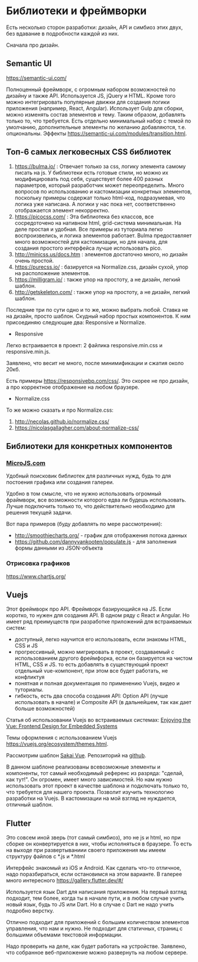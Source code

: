 # Библиотеки и фреймворки

Есть несколько сторон разработки: дизайн, API и симбиоз этих двух, без вдавание в подробности каждой из них. 

Сначала про дизайн.

## Semantic UI 
https://semantic-ui.com/

Полноценный фреймворк, с огромным набором возможностей по дизайну и также API. Используется JS, jQuery и HTML. Кроме того можно интегрировать популярные движки для создания логики приложения (например, React, Angular).
Использует Gulp для сборки, можно изменять состав элементов и тему. Таким образом, добавлять только то, что требуется.
Есть отдельно минимальный набор с темой по умолчанию, дополнительные элементы по желанию добавляются, т.е. опциональны.
Эффекты https://semantic-ui.com/modules/transition.html.

## Топ-6 самых легковесных CSS библиотек
1. https://bulma.io/ : Отвечает только за css, логику элемента самому писать на js. У библиотеки есть готовые стили, но можно их модифицировать под себя, существует более 400 разных параметров, который разработчик может переопределить. Много вопросов по использованию и кастомизации конкретных элементов, поскольку примеры содержат только html-код, подразумевая, что логика уже написана. А логики у нас пока нет, соответственно отображается элемент некорректно.
2. https://picocss.com/ : Эта библиотека без классов, все сосредоточено на нативном html, grid-система минимальная. На деле простая и удобная. Все примеры из туториала легко воспроизвелись, и логика элементов работает. Bulma предоставляет много возможностей для кастомизации, но для начала, для создания простого интерфейса лучше использовать pico.
3. http://minicss.us/docs.htm : элементов достаточно много, но дизайн очень простой. 
4. https://purecss.io/ : базируется на Normalize.css, дизайн сухой, упор на расположение элементов.
5. https://milligram.io/ : также упор на простоту, а не дизайн, легкий шаблон.
6. http://getskeleton.com/ : также упор на простоту, а не дизайн, легкий шаблон.

Последние три по сути одно и то же, можно выбрать любой. Ставка не на дизайн, просто шаблон. Скудный набор простых компонентов.
К ним присоединяю следующие два: Responsive и Normalize.

 * Responsive

Легко встраивается в проект: 2 файлика responsive.min.css и responsive.min.js.

Заявлено, что весит не много, после минимификации и сжатия около 20кб.

Есть примеры https://responsivebp.com/css/. 
Это скорее не про дизайн, а про корректное отображение на любом браузере.

 * Normalize.css

То же можно сказать и про  Normalize.css: 
1) http://necolas.github.io/normalize.css/
2) https://nicolasgallagher.com/about-normalize-css/ 

## Библиотеки для конкретных компонентов 

### [MicroJS.com](http://microjs.com/#)

Удобный поисковик библиотек для различных нужд, будь то для постоения графика или создания галереи.

Удобно в том смысле, что не нужно использовать огромный фраймворк, все возможности которого едва ли будешь использовать. Лучше подключить только то, что действительно необходимо для решения текущей задачи.

Вот пара примеров (буду добавлять по мере рассмотрения):
* http://smoothiecharts.org/ - график для отображения потока данных
* https://github.com/dannyvankooten/populate.js - для заполнения формы данными из JSON-объекта

### Отрисовка графиков
https://www.chartjs.org/

## Vuejs

Этот фреймворк про API.
Фреймворк базирующийся на JS. Если коротко, то нужен для создания API. В одном ряду с React и Angular. 
Но имеет ряд преимуществ при разработке приложений для встраиваемых систем:

* доступный, легко научится его использовать, если знакомы HTML, CSS и JS
* прогрессивный, можно мигрировать в проект, создаваемый с использованием другого фреймфорка, если он базируется на чистом HTML, CSS и JS. то есть добавлять в существующий проект отдельный vue-компонент, при этом все будет работать, не конфликтуя
* понятная и полная документация по применению Vuejs, видео и туториалы.
* гибкость, есть два способа создания API: Option API (лучше использовать в начале) и Composite API (в дальнейшем, так как дает больше возможностей)

Статья об использовании Vuejs во встраиваемых системах: [Enjoying the Vue: Frontend Design for Embedded Systems](https://www.netburner.com/learn/enjoying-the-vue-frontend-design-for-embedded-systems/)

Темы оформления с использованием Vuejs https://vuejs.org/ecosystem/themes.html.

Рассмотрим шаблон [Sakai Vue](https://www.primefaces.org/sakai-vue/#/). Репозиторий на [github](https://github.com/primefaces/sakai-vue).

В данном шаблоне реализованы всевозможные элементы и компоненты, тот самый необходимый референс из разряда: "сделай, как тут!". Он огромен, имеет много зависимостей. Но нам нужно использовать этот проект в качестве шаблона и подключать только то, что требуется для нашего проекта. Позволит изучить технологию разработки на Vuejs. В кастомизации на мой взгляд не нуждается, отличный шаблон.

## Flutter

Это совсем иной зверь (тот самый симбиоз), это не js и html, но при сборке он конвертируется в них, чтобы исполняться в браузере. То есть на выходе при развертываниии своего приложения мы имеем структуру файлов с *.js и *.html

Интерфейс знакомый из iOS и Android. Как сделать что-то отличное, надо поразбираться, если остановимся на этом варианте.
В галерее много интересного https://gallery.flutter.dev/#/

Используется язык Dart для написания приложения. На первый взгляд подходит, тем более, когда ты в начале пути, и в любом случае учить новый язык, будь то JS или Dart.
Но в случае с Dart не надо учить подробно верстку.

Отлично подходит для приложений с большим количеством элементов управления, что нам и нужно. Не подходит для статичных, страниц с большими объемами текстовой информации.

Надо проверить на деле, как будет работать на устройстве. Заявлено, что собранное веб-приложение можно развернуть на любом сервере.
